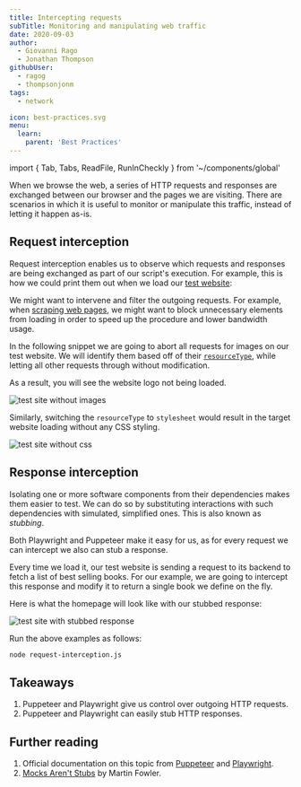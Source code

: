 ```yaml
---
title: Intercepting requests
subTitle: Monitoring and manipulating web traffic
date: 2020-09-03
author:
  - Giovanni Rago
  - Jonathan Thompson
githubUser:
  - ragog
  - thompsonjonm
tags:
  - network

icon: best-practices.svg
menu:
  learn:
    parent: 'Best Practices'
---
```


import { Tab, Tabs, ReadFile, RunInCheckly } from '~/components/global'

When we browse the web, a series of HTTP requests and responses are exchanged between our browser and the pages we are visiting. There are scenarios in which it is useful to monitor or manipulate this traffic, instead of letting it happen as-is.

<!-- more -->

## Request interception

Request interception enables us to observe which requests and responses are being exchanged as part of our script's execution. For example, this is how we could print them out when we load our [test website](https://danube-webshop.herokuapp.com):

<Tabs>
<Tab title="Puppeteer" >

<ReadFile filename="samples/puppeteer/request-interception-read.js" />
<RunInCheckly script="/samples/puppeteer/request-interception-read.js" framework="puppeteer" />

</Tab>
<Tab title="Playwright">

<ReadFile filename="samples/playwright/request-interception-read.js" />
<RunInCheckly script="/samples/playwright/request-interception-read.js" framework="playwright" />

</Tab>
</Tabs>

We might want to intervene and filter the outgoing requests. For example, when [scraping web pages](/learn/headless/basics-scraping/), we might want to block unnecessary elements from loading in order to speed up the procedure and lower bandwidth usage.

In the following snippet we are going to abort all requests for images on our test website. We will identify them based off of their [`resourceType`](https://pptr.dev/#?product=Puppeteer&version=v5.2.1&show=api-httprequestresourcetype), while letting all other requests through without modification.

<Tabs>
<Tab title="Puppeteer" >

<ReadFile filename="samples/puppeteer/request-interception-block.js" />
<RunInCheckly script="/samples/puppeteer/request-interception-block.js" framework="puppeteer" />

</Tab>
<Tab title="Playwright">

<ReadFile filename="samples/playwright/request-interception-block.js" />
<RunInCheckly script="/samples/playwright/request-interception-block.js" framework="playwright" />

</Tab>
</Tabs>

As a result, you will see the website logo not being loaded.

![test site without images](/samples/images/request-interception-image.png)

Similarly, switching the `resourceType` to `stylesheet` would result in the target website loading without any CSS styling.

![test site without css](/samples/images/request-interception-css.png)

## Response interception

Isolating one or more software components from their dependencies makes them easier to test. We can do so by substituting interactions with such dependencies with simulated, simplified ones. This is also known as _stubbing_.

Both Playwright and Puppeteer make it easy for us, as for every request we can intercept we also can stub a response.

Every time we load it, our test website is sending a request to its backend to fetch a list of best selling books. For our example, we are going to intercept this response and modify it to return a single book we define on the fly.

<Tabs>
<Tab title="Puppeteer" >

<ReadFile filename="samples/puppeteer/response-interception.js" />

</Tab>
<Tab title="Playwright">

<ReadFile filename="samples/playwright/response-interception.js" />

</Tab>
</Tabs>

Here is what the homepage will look like with our stubbed response:

![test site with stubbed response](/samples/images/response-interception.png)

Run the above examples as follows:

```sh
node request-interception.js
```

## Takeaways

1. Puppeteer and Playwright give us control over outgoing HTTP requests.
2. Puppeteer and Playwright can easily stub HTTP responses.

## Further reading

1. Official documentation on this topic from [Puppeteer](https://pptr.dev/#?product=Puppeteer&version=v5.2.1&show=api-class-httprequest) and [Playwright](https://playwright.dev/#version=v1.3.0&path=docs%2Fnetwork.md&q=handle-requests).
2. [Mocks Aren't Stubs](https://martinfowler.com/articles/mocksArentStubs.html) by Martin Fowler.
